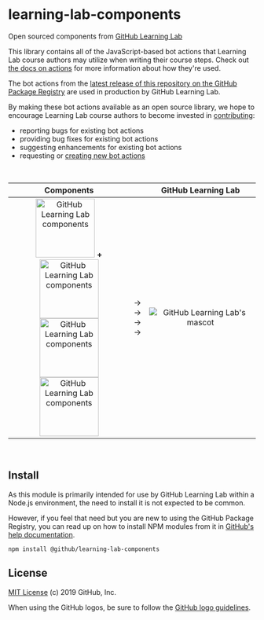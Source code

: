 # learning-lab-components

Open sourced components from [GitHub Learning Lab](https://lab.github.com/)

This library contains all of the JavaScript-based bot actions that Learning Lab course authors may utilize when writing their course steps. Check out [the docs on actions](https://lab.github.com/docs/using-actions) for more information about how they're used.

The bot actions from the [latest release of this repository on the GitHub Package Registry](https://github.com/github/learning-lab-components/packages) are used in production by GitHub Learning Lab.

By making these bot actions available as an open source library, we hope to encourage Learning Lab course authors to become invested in [contributing](.github/CONTRIBUTING.md):
 - reporting bugs for existing bot actions
 - providing bug fixes for existing bot actions
 - suggesting enhancements for existing bot actions
 - requesting or [creating new bot actions](actions/README.md#adding-a-new-action)

<br />

| Components | | GitHub Learning Lab |
|:---:|:---:|:---:|
| <img alt="GitHub Learning Lab components" width="120" src="https://user-images.githubusercontent.com/417751/60743664-36547380-9f38-11e9-9b1b-e1f77a5049ea.png" /> **+** <img alt="GitHub Learning Lab components" width="120" src="https://user-images.githubusercontent.com/417751/60743664-36547380-9f38-11e9-9b1b-e1f77a5049ea.png" /><br /><img alt="GitHub Learning Lab components" width="120" src="https://user-images.githubusercontent.com/417751/60743664-36547380-9f38-11e9-9b1b-e1f77a5049ea.png" /> <img alt="GitHub Learning Lab components" width="120" src="https://user-images.githubusercontent.com/417751/60743664-36547380-9f38-11e9-9b1b-e1f77a5049ea.png" /> | &rarr;<br />&rarr;<br />&rarr;<br />&rarr; | <img alt="GitHub Learning Lab's mascot" src="https://user-images.githubusercontent.com/417751/60743323-a8c45400-9f36-11e9-94da-2952bd4bd198.png" /> |

<br />

## Install

As this module is primarily intended for use by GitHub Learning Lab within a Node.js environment, the need to install it is not expected to be common.

However, if you feel that need but you are new to using the GitHub Package Registry, you can read up on how to install NPM modules from it in [GitHub's help documentation](https://help.github.com/articles/configuring-npm-for-use-with-github-package-registry#installing-a-package).

```
npm install @github/learning-lab-components
```

## License

[MIT License](LICENSE.md) (c) 2019 GitHub, Inc.

When using the GitHub logos, be sure to follow the [GitHub logo guidelines](https://github.com/logos).
